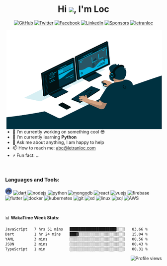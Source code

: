 <h1 align="center">Hi <img src="https://media.giphy.com/media/hvRJCLFzcasrR4ia7z/giphy.gif" width="32px">, I'm Loc</h1>
<p align="center">
	<a href="https://github.com/letranloc"><img src="https://img.shields.io/github/followers/letranloc.svg?label=GitHub&style=social" alt="GitHub"></a>
	<a href="https://twitter.com/letranloc"><img src="https://img.shields.io/twitter/follow/letranloc?label=Twitter&style=social" alt="Twitter"></a>
	<a href="https://facebook.com/letranloc"><img src="https://img.shields.io/badge/Facebook-215-white?logo=facebook&style=social" alt="Facebook"></a>
	<a href="https://www.linkedin.com/in/letranloc"><img src="https://img.shields.io/badge/LinkedIn--_.svg?style=social&logo=linkedin" alt="LinkedIn"></a>
	<a href="https://github.com/sponsors/letranloc"><img src="https://img.shields.io/badge/Sponsors--_.svg?style=social&logo=github&logoColor=EA4AAA" alt="Sponsors"></a>
  <a href="https://paypal.me/letranloc"><img src="https://img.shields.io/badge/paypal-letranloc-blue" alt="letranloc"></a>
</p>

<img align="right" alt="GIF" src="https://github.com/letranloc/letranloc/blob/master/code.gif?raw=true" width="500" height="320" />

- 🔭 I’m currently working on something cool 😎
- 🌱 I’m currently learning **Python**
- 💬 Ask me about anything, I am happy to help
- 📫 How to reach me: abc@letranloc.com
- ⚡ Fun fact: ...

<br />

### Languages and Tools:
<p align="left">
  <img src="https://raw.githubusercontent.com/php/web-php/master/images/logos/new-php-logo.png" alt="php" width="22" height="22"/>
  <img src="https://www.vectorlogo.zone/logos/dartlang/dartlang-icon.svg" alt="dart" width="22" height="22"/>
  <img src="https://nodejs.org/static/images/favicons/favicon-32x32.png" alt="nodejs" width="22" height="22"/>
  <img src="https://www.python.org/static/apple-touch-icon-72x72-precomposed.png" alt="python" width="22" height="22"/>
  <img src="https://www.clipartmax.com/png/middle/114-1147615_mongodb-leaf-open-source-nosql-database-startups-mongodb-logo.png" alt="mongodb" width="22" height="22"/>
  <img src="https://www.vhv.rs/dpng/d/22-221315_react-native-logo-hd-png-download.png" alt="react" width="22" height="22"/>
  <img src="https://e7.pngegg.com/pngimages/789/586/png-clipart-gray-and-green-v-vue-js-logo-icons-logos-emojis-tech-companies-thumbnail.png" alt="vuejs" width="22" height="22"/>
  <img src="https://www.vectorlogo.zone/logos/firebase/firebase-icon.svg" alt="firebase" width="22" height="22"/>
  <img src="https://www.vectorlogo.zone/logos/flutterio/flutterio-icon.svg" alt="flutter" width="22" height="22"/>
  <img src="https://www.docker.com/sites/default/files/d8/2019-07/Moby-logo.png" alt="docker" width="22" height="22"/>
  <img src="https://kubernetes.io/images/kubernetes-192x192.png" alt="kubernetes" width="22" height="22"/>
  <img src="https://www.vectorlogo.zone/logos/git-scm/git-scm-icon.svg" alt="git" width="22" height="22"/>
  <img src="https://www.adobe.com/content/dam/cc/us/en/creative-cloud/xd.svg" alt="xd" width="22" height="22"/>
  <img src="https://cdn.imgbin.com/19/6/5/imgbin-linux-distribution-linux-kernel-tux-linux-3Bspqn5TvxZFThqGjMg0kujry.jpg" alt="linux" width="22" height="22"/>
  <img src="https://www.clipartmax.com/png/middle/243-2432711_azure-sql-database-icon.png" alt="sql" width="22" height="22"/>
  <img src="https://upload.wikimedia.org/wikipedia/commons/thumb/5/5c/AWS_Simple_Icons_AWS_Cloud.svg/1024px-AWS_Simple_Icons_AWS_Cloud.svg.png" alt="AWS" width="22" height="22"/>
</p>

<br />

📊 **WakaTime Week Stats:**
<!--START_SECTION:waka-->
```text
JavaScript   7 hrs 51 mins   █████████████████████░░░░   83.66 % 
Dart         1 hr 24 mins    ███▓░░░░░░░░░░░░░░░░░░░░░   15.04 % 
YAML         3 mins          ░░░░░░░░░░░░░░░░░░░░░░░░░   00.56 % 
JSON         2 mins          ░░░░░░░░░░░░░░░░░░░░░░░░░   00.43 % 
TypeScript   1 min           ░░░░░░░░░░░░░░░░░░░░░░░░░   00.31 % 
```
<!--END_SECTION:waka-->
<p align="right">
  <img src="https://komarev.com/ghpvc/?username=letranloc&color=blue" alt="Profile views" />
</p>
